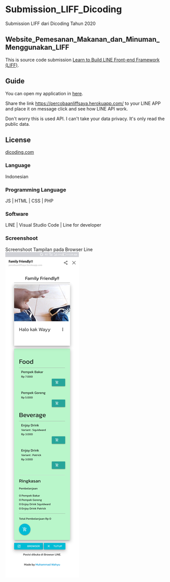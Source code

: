 # Submission_LIFF_Dicoding
Submission LIFF dari Dicoding Tahun 2020

## Website_Pemesanan_Makanan_dan_Minuman_Menggunakan_LIFF
This is source code submission [Learn to Build LINE Front-end Framework (LIFF)](https://www.dicoding.com/academies/153).

## Guide
You can open my application in [here](https://percobaanliffsaya.herokuapp.com/).

Share the link https://percobaanliffsaya.herokuapp.com/ to your LINE APP and place it on message click and see how LINE API work.

Don't worry this is used API. I can't take your data privacy. It's only read the public data.

## License
[dicoding.com](https://www.dicoding.com/academies/153)

### Language
Indonesian

### Programming Language
JS | HTML | CSS | PHP

### Software
LINE | Visual Studio Code | Line for developer

### Screenshoot

Screenshoot Tampilan pada Browser Line
![tampilan_browser_line](https://github.com/rizalvolz/Submission_LIFF_Dicoding/blob/main/Screenshoot/Tampilan%20dari%20Browser%20Line.jpg?raw=true)
